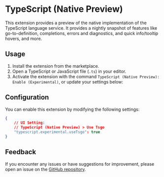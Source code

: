 # TypeScript (Native Preview)

This extension provides a preview of the native implementation of the TypeScript language service. It provides a nightly snapshot of features like go-to-definition, completions, errors and diagnostics, and quick info/tooltip hovers, and more.

## Usage

1. Install the extension from the marketplace.
2. Open a TypeScript or JavaScript file (`.ts`) in your editor.
3. Activate the extension with the command `TypeScript (Native Preview): Enable (Experimental)`, or update your settings below:

## Configuration

You can enable this extension by modifying the following settings:

```json
{
    // UI Setting:
    // TypeScript (Native Preview) > Use Tsgo
    "typescript.experimental.useTsgo": true
}
```

## Feedback

If you encounter any issues or have suggestions for improvement, please open an issue on the [GitHub repository](https://github.com/microsoft/typescript-go).
